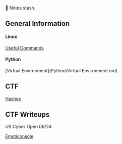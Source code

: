 :page_with_curl: Notes stash. 
<h2>General Information</h2>
	<h4>Linux</h4>
	
[Useful Commands](Linux/Useful.md)

<h4>Python</h4>
[Virtual Environment](Python/Virtaul Environment.md)

<h2>CTF</h2>

[Hashes](CTF/Hashing/Hash.md)

<h2>CTF Writeups</h2>
US Cyber Open 06/24

[Emoticonsole](Upload/WriteUPs/Emoticonsole.md)
